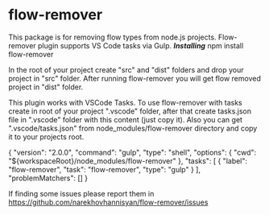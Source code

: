 # flow-remover
This package is for removing flow types from node.js projects. Flow-remover plugin supports VS Code tasks via Gulp. 
***Installing***
npm install flow-remover

In the root of your project create "src" and "dist" folders and drop your project in "src" folder.
After running flow-remover you will get flow removed project in "dist" folder. 

This plugin works with VSCode Tasks. To use flow-remover with tasks create in root of your project ".vscode" folder, after that create tasks.json file in ".vscode" folder
with this content (just copy it). Also you can get ".vscode/tasks.json" from node_modules/flow-remover directory and copy it to your projects root.

{
    "version": "2.0.0",
    "command": "gulp",
    "type": "shell",
    "options": {
        "cwd": "${workspaceRoot}/node_modules/flow-remover"
    },
    "tasks": [
        {
            "label": "flow-remover",
            "task": "flow-remover",
            "type": "gulp"
        }
    ],
    "problemMatchers": []
}

If finding some issues please report them in https://github.com/narekhovhannisyan/flow-remover/issues